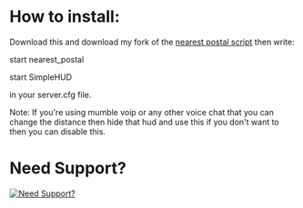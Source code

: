 # How to install:
Download this and download my fork of the [nearest postal script](https://github.com/Andyyy7666/nearest_postal) then write:

start nearest_postal

start SimpleHUD

in your server.cfg file.

Note: If you're using mumble voip or any other voice chat that you can change the distance then hide that hud and use this if you don't want to then you can disable this.

# Need Support?
[![Need Support?](https://i.imgur.com/fqKYWeV.png)](https://discord.gg/Z9Mxu72zZ6)
